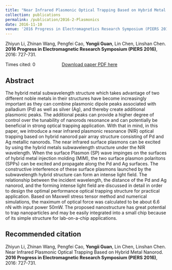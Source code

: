 ```yaml
---
title: "Near Infrared Plasmonic Optical Trapping Based on Hybrid Metal Nanorod"
collection: publications
permalink: /publication/2016-2-Plasmonics
date: 2016-11-10
venue: '2016 Progress in Electromagnetics Research Symposium (PIERS 2016)'
---
```


Zhiyun Li, Zhinan Wang, Pengfei Cao, <b>Yongii Guan</b>, Lin Chen, Linshan Chen. <b>2016 Progress in Electromagnetic Research Symposium (PIERS 2016)</b>, 2016: 727-731.

Times cited: 0 &nbsp; &nbsp; &nbsp; &nbsp; &nbsp; &nbsp; &nbsp; &nbsp; &nbsp; &nbsp; [Download paper PDF here](https://yongjiguan.github.io/files/2016-2.pdf) 

## Abstract
The hybrid metal subwavelength structure which takes advantage of two different noble metals in their structures have become increasingly important as they can combine plasmonic dipole peaks associated with palladium (Pd) as well as silver (Ag), and thereby create additional plasmonic peaks. The additional peaks can provide a higher degree of control over the tunability of nanorods resonance and can potentially be beneficial in strong optical trapping application. With that in mind, in this paper, we introduce a near infrared plasmonic resonance (NIR) optical trapping based on hybrid nanorod pair array structure consisting of Pd and Ag metallic nanorods. The near infrared surface plasmons can be excited by using the hybrid metals subwavelength structure under the NIR wavelength. When the surface Plasmon (SP) wave impinges on the surfaces of hybrid metal injection molding (MIM), the two surface plasmon polaritons (SPPs) can be excited and propagate along the Pd and Ag surfaces. The constructive interference of these surface plasmons launched by the subwavelength hybrid structure can form an intense light field. The relationship between the incident wavelength, the distance of the Pd and Ag nanorod, and the forming intense light field are discussed in detail in order to design the optimal performance optical trapping structure for practical application. Based on Maxwell stress tensor method and numerical simulations, the maximum of optical force was calculated to be about 6.6 nN with input power 50mW. The proposed nanostructure has great potential to trap nanoparticles and may be easily integrated into a small chip because of its simple structure for lab-on-a-chip applications.

## Recommended citation
Zhiyun Li, Zhinan Wang, Pengfei Cao, <b>Yongii Guan</b>, Lin Chen, Linshan Chen. Near Infrared Plasmonic Optical Trapping Based on Hybrid Metal Nanorod. <b>2016 Progress in Electromagnetic Research Symposium (PIERS 2016)</b>, 2016: 727-731.



